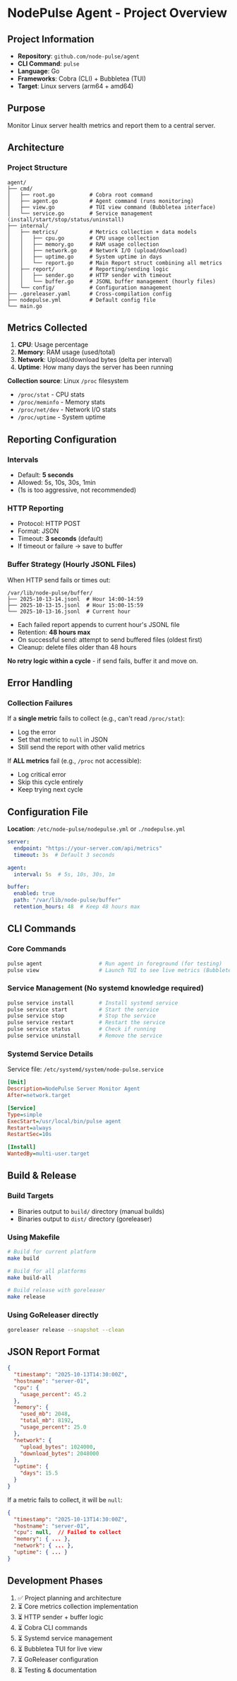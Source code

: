 # NodePulse Agent - Project Overview

## Project Information

- **Repository**: `github.com/node-pulse/agent`
- **CLI Command**: `pulse`
- **Language**: Go
- **Frameworks**: Cobra (CLI) + Bubbletea (TUI)
- **Target**: Linux servers (arm64 + amd64)

## Purpose

Monitor Linux server health metrics and report them to a central server.

## Architecture

### Project Structure

```
agent/
├── cmd/
│   ├── root.go           # Cobra root command
│   ├── agent.go          # Agent command (runs monitoring)
│   ├── view.go           # TUI view command (Bubbletea interface)
│   └── service.go        # Service management (install/start/stop/status/uninstall)
├── internal/
│   ├── metrics/          # Metrics collection + data models
│   │   ├── cpu.go        # CPU usage collection
│   │   ├── memory.go     # RAM usage collection
│   │   ├── network.go    # Network I/O (upload/download)
│   │   ├── uptime.go     # System uptime in days
│   │   └── report.go     # Main Report struct combining all metrics
│   ├── report/           # Reporting/sending logic
│   │   ├── sender.go     # HTTP sender with timeout
│   │   └── buffer.go     # JSONL buffer management (hourly files)
│   └── config/           # Configuration management
├── .goreleaser.yaml      # Cross-compilation config
├── nodepulse.yml         # Default config file
└── main.go
```

## Metrics Collected

1. **CPU**: Usage percentage
2. **Memory**: RAM usage (used/total)
3. **Network**: Upload/download bytes (delta per interval)
4. **Uptime**: How many days the server has been running

**Collection source**: Linux `/proc` filesystem
- `/proc/stat` - CPU stats
- `/proc/meminfo` - Memory stats
- `/proc/net/dev` - Network I/O stats
- `/proc/uptime` - System uptime

## Reporting Configuration

### Intervals
- Default: **5 seconds**
- Allowed: 5s, 10s, 30s, 1min
- (1s is too aggressive, not recommended)

### HTTP Reporting
- Protocol: HTTP POST
- Format: JSON
- Timeout: **3 seconds** (default)
- If timeout or failure → save to buffer

### Buffer Strategy (Hourly JSONL Files)

When HTTP send fails or times out:

```
/var/lib/node-pulse/buffer/
├── 2025-10-13-14.jsonl  # Hour 14:00-14:59
├── 2025-10-13-15.jsonl  # Hour 15:00-15:59
└── 2025-10-13-16.jsonl  # Current hour
```

- Each failed report appends to current hour's JSONL file
- Retention: **48 hours max**
- On successful send: attempt to send buffered files (oldest first)
- Cleanup: delete files older than 48 hours

**No retry logic within a cycle** - if send fails, buffer it and move on.

## Error Handling

### Collection Failures

If a **single metric** fails to collect (e.g., can't read `/proc/stat`):
- Log the error
- Set that metric to `null` in JSON
- Still send the report with other valid metrics

If **ALL metrics** fail (e.g., `/proc` not accessible):
- Log critical error
- Skip this cycle entirely
- Keep trying next cycle

## Configuration File

**Location**: `/etc/node-pulse/nodepulse.yml` or `./nodepulse.yml`

```yaml
server:
  endpoint: "https://your-server.com/api/metrics"
  timeout: 3s  # Default 3 seconds

agent:
  interval: 5s  # 5s, 10s, 30s, 1m

buffer:
  enabled: true
  path: "/var/lib/node-pulse/buffer"
  retention_hours: 48  # Keep 48 hours max
```

## CLI Commands

### Core Commands
```bash
pulse agent                  # Run agent in foreground (for testing)
pulse view                   # Launch TUI to see live metrics (Bubbletea)
```

### Service Management (No systemd knowledge required)
```bash
pulse service install        # Install systemd service
pulse service start          # Start the service
pulse service stop           # Stop the service
pulse service restart        # Restart the service
pulse service status         # Check if running
pulse service uninstall      # Remove the service
```

### Systemd Service Details

Service file: `/etc/systemd/system/node-pulse.service`

```ini
[Unit]
Description=NodePulse Server Monitor Agent
After=network.target

[Service]
Type=simple
ExecStart=/usr/local/bin/pulse agent
Restart=always
RestartSec=10s

[Install]
WantedBy=multi-user.target
```

## Build & Release

### Build Targets
- Binaries output to `build/` directory (manual builds)
- Binaries output to `dist/` directory (goreleaser)

### Using Makefile
```bash
# Build for current platform
make build

# Build for all platforms
make build-all

# Build release with goreleaser
make release
```

### Using GoReleaser directly
```bash
goreleaser release --snapshot --clean
```

## JSON Report Format

```json
{
  "timestamp": "2025-10-13T14:30:00Z",
  "hostname": "server-01",
  "cpu": {
    "usage_percent": 45.2
  },
  "memory": {
    "used_mb": 2048,
    "total_mb": 8192,
    "usage_percent": 25.0
  },
  "network": {
    "upload_bytes": 1024000,
    "download_bytes": 2048000
  },
  "uptime": {
    "days": 15.5
  }
}
```

If a metric fails to collect, it will be `null`:
```json
{
  "timestamp": "2025-10-13T14:30:00Z",
  "hostname": "server-01",
  "cpu": null,  // Failed to collect
  "memory": { ... },
  "network": { ... },
  "uptime": { ... }
}
```

## Development Phases

1. ✅ Project planning and architecture
2. ⏳ Core metrics collection implementation
3. ⏳ HTTP sender + buffer logic
4. ⏳ Cobra CLI commands
5. ⏳ Systemd service management
6. ⏳ Bubbletea TUI for live view
7. ⏳ GoReleaser configuration
8. ⏳ Testing & documentation
